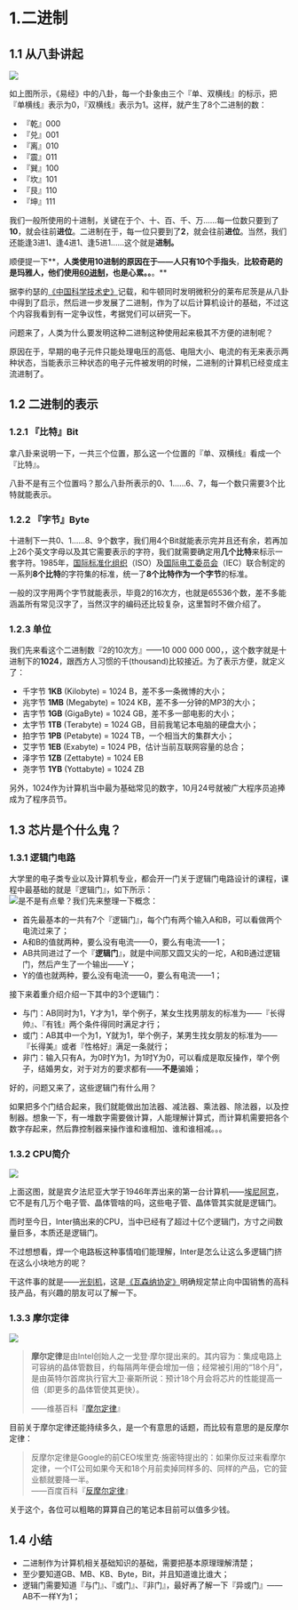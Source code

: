 # 1.二进制

## 1.1 从八卦讲起

![](/assets/八卦.png)

如上图所示，《易经》中的八卦，每一个卦象由三个『单、双横线』的标示，把『单横线』表示为0，『双横线』表示为1。这样，就产生了8个二进制的数：

* 『乾』000
* 『兑』001
* 『离』010
* 『震』011
* 『巽』100
* 『坎』101
* 『艮』110
* 『坤』111

我们一般所使用的十进制，关键在于个、十、百、千、万......每一位数只要到了**10**，就会往前**进位**。二进制在于，每一位只要到了**2**，就会往前**进位**。当然，我们还能逢3进1、逢4进1、逢5进1......这个就是**进制。**

顺便提一下**，**人类使用10进制的原因在于——人只有10个手指头**，**比较奇葩的是玛雅人，他们使用[60进制](https://zh.wikipedia.org/wiki/%E5%85%AD%E5%8D%81%E9%80%B2%E5%88%B6)，也是心累。。**。**

据李约瑟的[《中国科学技术史》](https://zh.wikipedia.org/zh-hans/中国科学技术史_%28李约瑟%29)记载，和牛顿同时发明微积分的莱布尼茨是从八卦中得到了启示，然后进一步发展了二进制，作为了以后计算机设计的基础，不过这个内容我看到有一定争议性，考据党们可以研究一下。

问题来了，人类为什么要发明这种二进制这种使用起来极其不方便的进制呢？

原因在于，早期的电子元件只能处理电压的高低、电阻大小、电流的有无来表示两种状态，当能表示三种状态的电子元件被发明的时候，二进制的计算机已经变成主流进制了。

## 1.2 二进制的表示

### 1.2.1 『比特』Bit

拿八卦来说明一下，一共三个位置，那么这一个位置的『单、双横线』看成一个『比特』。

八卦不是有三个位置吗？那么八卦所表示的0、1......6、7，每一个数只需要3个比特就能表示。

### 1.2.2 『字节』Byte

十进制下一共0、1......8、9个数字，我们用4个Bit就能表示完并且还有余，若再加上26个英文字母以及其它需要表示的字符，我们就需要确定用**几个比特**来标示一套字符。1985年，[国际标准化组织](https://zh.wikipedia.org/wiki/國際標準化組織)（ISO）及[国际电工委员会](https://zh.wikipedia.org/wiki/国际电工委员会)（IEC）联合制定的一系列**8个比特**的字符集的标准，统一了**8个比特作为一个字节**的标准。

一般的汉字用两个字节就能表示，毕竟2的16次方，也就是65536个数，差不多能涵盖所有常见汉字了，当然汉字的编码还比较复杂，这里暂时不做介绍了。

### 1.2.3 单位

我们先来看这个二进制数『2的10次方』——10 000 000 000，，这个数字就是十进制下的**1024**，跟西方人习惯的千\(thousand\)比较接近。为了表示方便，就定义了：

* 千字节 **1KB** \(Kilobyte\) = 1024 B，差不多一条微博的大小；
* 兆字节 **1MB** \(Megabyte\) = 1024 KB，差不多一分钟的MP3的大小；
* 吉字节 **1GB** \(GigaByte\) = 1024 GB，差不多一部电影的大小；
* 太字节 **1TB** \(Terabyte\) = 1024 GB，目前我笔记本电脑的硬盘大小；
* 拍字节 **1PB** \(Petabyte\) = 1024 TB，一个相当大的集群大小；
* 艾字节 **1EB** \(Exabyte\) = 1024 PB，估计当前互联网容量的总合；
* 泽字节 **1ZB** \(Zettabyte\) = 1024 EB
* 尧字节 **1YB** \(Yottabyte\) = 1024 ZB

另外，1024作为计算机当中最为基础常见的数字，10月24号就被广大程序员追捧成为了程序员节。

## 1.3 芯片是个什么鬼？

### 1.3.1 逻辑门电路

大学里的电子类专业以及计算机专业，都会开一门关于逻辑门电路设计的课程，课程中最基础的就是『逻辑门』，如下所示：  
![](/assets/gate_circuit.png)是不是有点晕？我们先来整理一下概念：

* 首先最基本的一共有7个『逻辑门』，每个门有两个输入A和B，可以看做两个电流过来了；
* A和B的值就两种，要么没有电流——0，要么有电流——1；
* AB共同进过了一个『**逻辑门**』，就是中间那又圆又尖的一坨，A和B通过逻辑门，然后产生了一个输出——Y；
* Y的值也就两种，要么没有电流——0，要么有电流——1；

接下来着重介绍介绍一下其中的3个逻辑门：

* 与门：AB同时为1，Y才为1，举个例子，某女生找男朋友的标准为——『长得帅』、『有钱』两个条件得同时满足才行；
* 或门：AB其中一个为1，Y就为1，举个例子，某男生找女朋友的标准为——『长得美』或者『性格好』满足一条就行；
* 非门：输入只有A，为0时Y为1，为1时Y为0，可以看成是取反操作，举个例子，结婚男女，对于对方的要求都有——**不是**骗婚；

好的，问题又来了，这些逻辑门有什么用？

如果把多个门结合起来，我们就能做出加法器、减法器、乘法器、除法器，以及控制器。想象一下，有一堆数字需要做计算，人能理解计算式，而计算机需要把各个数字存起来，然后靠控制器来操作谁和谁相加、谁和谁相减。。。

### 1.3.2 CPU简介

![](/assets/eniac.png)

上面这图，就是宾夕法尼亚大学于1946年弄出来的第一台计算机——[埃尼阿克](https://zh.wikipedia.org/wiki/電子數值積分計算機)，它不是有几万个电子管、晶体管啥的吗，这些电子管、晶体管其实就是逻辑门。

而时至今日，Inter搞出来的CPU，当中已经有了超过十亿个逻辑门，方寸之间数量巨多，本质还是逻辑门。

不过想想看，焊一个电路板这种事情咱们能理解，Inter是怎么让这么多逻辑门挤在这么小块地方的呢？

干这件事的就是——[光刻机](https://zh.wikipedia.org/wiki/光刻机)，这是[《瓦森纳协定》](https://zh.wikipedia.org/wiki/瓦聖納協定)明确规定禁止向中国销售的高科技产品，有兴趣的朋友可以了解一下。

### 1.3.3 摩尔定律

![](/assets/moores_law.png)

> **摩尔定律**是由Intel创始人之一戈登·摩尔提出来的。其内容为：集成电路上可容纳的晶体管数目，约每隔两年便会增加一倍；经常被引用的“18个月”，是由英特尔首席执行官大卫·豪斯所说：预计18个月会将芯片的性能提高一倍（即更多的晶体管使其更快）。
>
> ——维基百科『[摩尔定律](https://zh.wikipedia.org/wiki/摩尔定律)』

目前关于摩尔定律还能持续多久，是一个有意思的话题，而比较有意思的是反摩尔定律：

> 反摩尔定律是Google的前CEO埃里克·施密特提出的：如果你反过来看摩尔定律，一个IT公司如果今天和18个月前卖掉同样多的、同样的产品，它的营业额就要降一半。  
> ——百度百科『[反摩尔定律](https://baike.baidu.com/item/%E5%8F%8D%E6%91%A9%E5%B0%94%E5%AE%9A%E5%BE%8B)』

关于这个，各位可以粗略的算算自己的笔记本目前可以值多少钱。

## 1.4 小结

* 二进制作为计算机相关基础知识的基础，需要把基本原理理解清楚；
* 至少要知道GB、MB、KB、Byte，Bit，并且知道谁比谁大；
* 逻辑门需要知道『与门』、『或门』、『非门』，最好再了解一下『异或门』——AB不一样Y为1；



